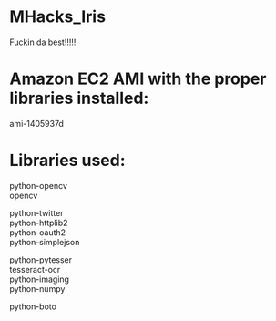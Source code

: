 MHacks_Iris
===========

Fuckin da best!!!!!

Amazon EC2 AMI with the proper libraries installed:
===========
ami-1405937d

Libraries used:
===========

python-opencv<br />
opencv<br />

python-twitter<br />
python-httplib2<br />
python-oauth2<br />
python-simplejson<br />

python-pytesser<br />
tesseract-ocr<br />
python-imaging<br />
python-numpy

python-boto<br />
